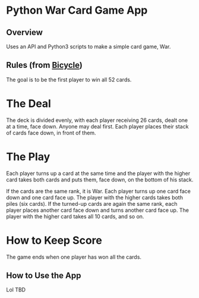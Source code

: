 # Python War Card Game App

## Overview
Uses an API and Python3 scripts to make a simple card game, War.

## Rules (from [Bicycle](https://bicyclecards.com/how-to-play/war/))
The goal is to be the first player to win all 52 cards.

# The Deal
The deck is divided evenly, with each player receiving 26 cards, dealt one at a time, face down. Anyone may deal first. Each player places their stack of cards face down, in front of them.

# The Play
Each player turns up a card at the same time and the player with the higher card takes both cards and puts them, face down, on the bottom of his stack.

If the cards are the same rank, it is War. Each player turns up one card face down and one card face up. The player with the higher cards takes both piles (six cards). If the turned-up cards are again the same rank, each player places another card face down and turns another card face up. The player with the higher card takes all 10 cards, and so on.

# How to Keep Score
The game ends when one player has won all the cards.

## How to Use the App
Lol TBD